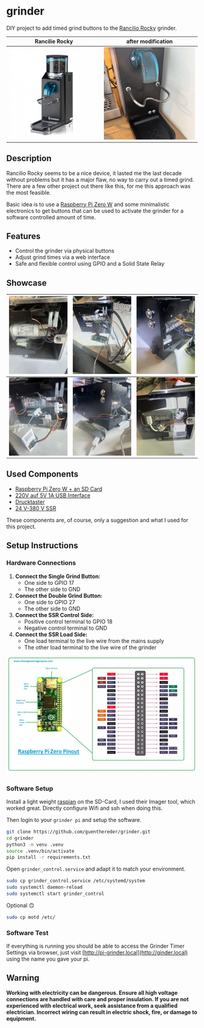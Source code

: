 # grinder

DIY project to add timed grind buttons to the [Rancilio
Rocky](https://www.coffeeness.de/en/rancilio-rocky-review/) grinder.

| Rancilie Rocky | after modification |
|:-------------------------------------:|:-------------------------------------:|
| <img src="doc/images/A.jpeg" width="256"> | <img src="doc/images/B.jpeg" width="256"> |

## Description

Rancilio Rocky seems to be a nice device, it lasted me the last decade without
problems but it has a major flaw, no way to carry out a timed grind. There are a
few other project out there like this, for me this approach was the most
feasible.

Basic idea is to use a [Raspberry Pi Zero
W](https://www.raspberrypi.com/products/raspberry-pi-zero-2-w/) and some
minimalistic electronics to get buttons that can be used to activate the grinder
for a software controlled amount of time.

## Features

- Control the grinder via physical buttons
- Adjust grind times via a web interface
- Safe and flexible control using GPIO and a Solid State Relay

## Showcase

| <img src="doc/images/1.jpeg" width="256"> | <img src="doc/images/2.jpeg" width="256"> | <img src="doc/images/3.jpeg" width="256"> |
|:------------:|:------------:|:------------:|
| <img src="doc/images/4.jpeg" width="256"> | <img src="doc/images/5.jpeg" width="256"> | <img src="doc/images/6.jpeg" width="256"> |

## Used Components

- [Raspberry Pi Zero
W + an SD Card](https://www.raspberrypi.com/products/raspberry-pi-zero-2-w/)
- [220V auf 5V 1A USB Interface](https://amzn.eu/d/07xP26XJ)
- [Drucktaster](https://amzn.eu/d/0fkwAuz7)
- [24 V-380 V SSR](https://amzn.eu/d/0aPBSthj)

These components are, of course, only a suggestion and what I used for this project.

## Setup Instructions

### Hardware Connections

1. **Connect the Single Grind Button:**
   - One side to GPIO 17
   - The other side to GND
2. **Connect the Double Grind Button:**
   - One side to GPIO 27
   - The other side to GND
3. **Connect the SSR Control Side:**
   - Positive control terminal to GPIO 18
   - Negative control terminal to GND
4. **Connect the SSR Load Side:**
   - One load terminal to the live wire from the mains supply
   - The other load terminal to the live wire of the grinder

<img src="doc/images/pi-zero-pinout.jpeg" width="1024"> 

### Software Setup

Install a light weight [raspian](https://www.raspberrypi.com/software/) on the
SD-Card, I used their Imager tool, which worked great. Directly configure Wifi
and ssh when doing this.

Then login to your `grinder pi` and setup the software.

```bash
git clone https://github.com/guenthereder/grinder.git
cd grinder
python3 -m venv .venv
source .venv/bin/activate
pip install -r requirements.txt
````

Open `grinder_control.service` and adapt it to match your environment.

```bash
sudo cp grinder_control.service /etc/systemd/system
sudo systemctl daemon-reload
sudo systemctl start grinder_control
```

Optional 🙃

```bash
sudo cp motd /etc/
```

### Software Test

If everything is running you should be able to access the Grinder Timer Settings
via browser, just visit [http://pi-grinder.local](http://ginder.local) using the name you gave your pi.

## Warning

**Working with electricity can be dangerous. Ensure all high voltage
connections are handled with care and proper insulation. If you are not
experienced with electrical work, seek assistance from a qualified electrician.
Incorrect wiring can result in electric shock, fire, or damage to equipment.**